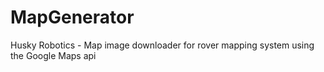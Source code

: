 # MapGenerator

Husky Robotics - 
Map image downloader for rover mapping system using the Google Maps api
